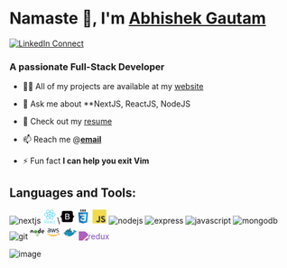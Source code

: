 # Namaste 🙏, I'm [Abhishek Gautam][website]

[![LinkedIn Connect][linkedinbadge]][linkedin]




### A passionate Full-Stack Developer

- 👨‍💻 All of my projects are available at my [website][website]

- 💬 Ask me about **NextJS, ReactJS, NodeJS

- 📙 Check out my <a href="https://drive.google.com/file/d/1xn_noULcYaSqSj4H9gQLcV0xhdYjWqs5/view?usp=sharing">resume</a>

- 📫 Reach me @**[email][email]**

- ⚡ Fun fact **I can help you exit Vim**

## Languages and Tools:

<p align="left">
<img src="https://upload.vectorlogo.zone/logos/nextjs/images/60eff509-53dd-4280-92e7-7318fa02e934.svg" alt="nextjs" width="26" height="26"/>
<img src="https://raw.githubusercontent.com/devicons/devicon/master/icons/react/react-original-wordmark.svg" alt="react" width="25" height="25" />\<img src="https://raw.githubusercontent.com/devicons/devicon/master/icons/bootstrap/bootstrap-plain.svg" alt="bootstrap" width="25" height="25" />
<img src="https://raw.githubusercontent.com/devicons/devicon/master/icons/css3/css3-original-wordmark.svg" alt="css3" width="25" height="25" />
<img src="https://raw.githubusercontent.com/devicons/devicon/master/icons/javascript/javascript-original.svg" alt="javascript" width="25" height="25" />
<img src="https://www.vectorlogo.zone/logos/nodejs/nodejs-icon.svg" alt="nodejs" width="26" height="26"/>
<img src="https://www.vectorlogo.zone/logos/expressjs/expressjs-icon.svg" alt="express" width="26" height="26"/>
<img src="https://www.vectorlogo.zone/logos/javascript/javascript-icon.svg" alt="javascript" width="26" height="26"/>
<img src="https://www.vectorlogo.zone/logos/mongodb/mongodb-icon.svg" alt="mongodb" width="26" height="26"/>
<img src="https://www.vectorlogo.zone/logos/git-scm/git-scm-icon.svg" alt="git" width="26" height="26"/>
  <img src="https://raw.githubusercontent.com/devicons/devicon/master/icons/nodejs/nodejs-original-wordmark.svg" alt="nodejs" width="25" height="25" />
<img src="https://raw.githubusercontent.com/github/explore/80688e429a7d4ef2fca1e82350fe8e3517d3494d/topics/aws/aws.png" alt="aws" width="25" height="25" />
<img src="https://raw.githubusercontent.com/devicons/devicon/master/icons/docker/docker-original.svg" alt="Docker" width="25" height="25" />
<img src="https://unpkg.com/simple-icons@v4/icons/redux.svg" style="filter: invert(39%) sepia(35%) saturate(2239%) hue-rotate(235deg) brightness(77%) contrast(89%);" alt="redux" width="26" height="26"/>

</p>


[email]: mailto://gautamabhishek0810@gmail.com
[website]: https://abhishekgautam.vercel.app
[linkedin]: https://www.linkedin.com/in/abhishekgautam08
[linkedinbadge]: https://img.shields.io/badge/linkedin-%230077B5.svg?&style=for-the-badge&logo=linkedin&logoColor=white

![image](https://github.com/saadeghi/saadeghi/blob/master/dino.gif)
